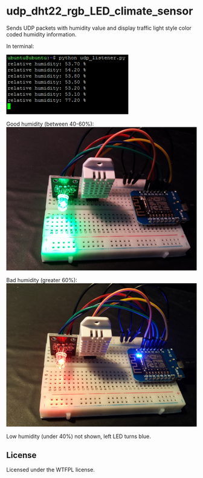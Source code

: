 # udp_dht22_rgb_LED_climate_sensor
Sends UDP packets with humidity value and display traffic light style color coded humidity information.

In terminal:

![alt text](https://raw.githubusercontent.com/ran-sama/udp_dht22_rgb_LED_climate_sensor/master/images/listener_preview.png)

Good humidity (between 40-60%): 
![alt text](https://raw.githubusercontent.com/ran-sama/udp_dht22_rgb_LED_climate_sensor/master/images/green.jpg)

Bad humidity (greater 60%): 
![alt text](https://raw.githubusercontent.com/ran-sama/udp_dht22_rgb_LED_climate_sensor/master/images/red.jpg)

Low humidity (under 40%) not shown, left LED turns blue. 

## License
Licensed under the WTFPL license.
